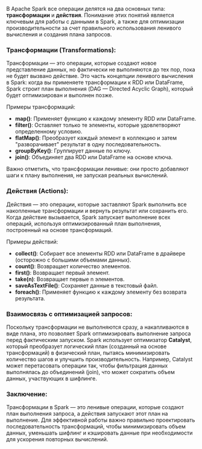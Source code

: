 В Apache Spark все операции делятся на два основных типа: **трансформации** и **действия**. Понимание этих понятий является ключевым для работы с данными в Spark, а также для оптимизации производительности за счет правильного использования ленивого вычисления и создания плана запросов.

### Трансформации (Transformations):
Трансформации — это операции, которые создают новое представление данных, но фактически не выполняются до тех пор, пока не будет вызвано действие. Это часть концепции ленивого вычисления в Spark: когда вы применяете трансформации к RDD или DataFrame, Spark строит план выполнения (DAG — Directed Acyclic Graph), который будет оптимизирован и выполнен позже.

Примеры трансформаций:
- **map()**: Применяет функцию к каждому элементу RDD или DataFrame.
- **filter()**: Оставляет только те элементы, которые удовлетворяют определенному условию.
- **flatMap()**: Преобразует каждый элемент в коллекцию и затем "разворачивает" результат в одну последовательность.
- **groupByKey()**: Группирует данные по ключу.
- **join()**: Объединяет два RDD или DataFrame на основе ключа.

Важно отметить, что трансформации ленивые: они просто добавляют шаги к плану выполнения, не запуская реальных вычислений.

### Действия (Actions):
Действия — это операции, которые заставляют Spark выполнить все накопленные трансформации и вернуть результат или сохранить его. Когда действие вызывается, Spark запускает выполнение всех операций, используя оптимизированный план выполнения, построенный на основе трансформаций.

Примеры действий:
- **collect()**: Собирает все элементы RDD или DataFrame в драйвере (осторожно с большими объемами данных).
- **count()**: Возвращает количество элементов.
- **first()**: Возвращает первый элемент.
- **take(n)**: Возвращает первые n элементов.
- **saveAsTextFile()**: Сохраняет данные в текстовый файл.
- **foreach()**: Применяет функцию к каждому элементу без возврата результата.

### Взаимосвязь с оптимизацией запросов:
Поскольку трансформации не выполняются сразу, а накапливаются в виде плана, это позволяет Spark оптимизировать выполнение запроса перед фактическим запуском. Spark использует оптимизатор **Catalyst**, который преобразует логический план (созданный на основе трансформаций) в физический план, пытаясь минимизировать количество шагов и улучшить производительность. Например, Catalyst может перетасовать операции так, чтобы фильтрация данных выполнялась до объединений (join), что может сократить объем данных, участвующих в шифлинге.

### Заключение:
Трансформации в Spark — это ленивые операции, которые создают план выполнения запроса, а действия запускают этот план на выполнение. Для эффективной работы важно правильно проектировать последовательность трансформаций, чтобы минимизировать объем данных, уменьшать шифлинг и кэшировать данные при необходимости для ускорения повторных вычислений.